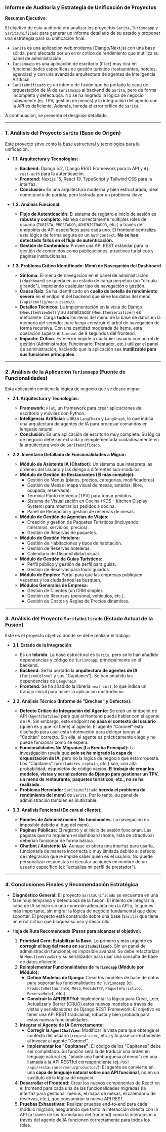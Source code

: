 ### **Informe de Auditoría y Estrategia de Unificación de Proyectos**

**Resumen Ejecutivo:**

El objetivo de esta auditoría era analizar los proyectos `Sarita`, `Turismoapp` y `SaritaUnificado` para generar un informe detallado de su estado y proponer una estrategia para su unificación final.

*   `Sarita` es una aplicación web moderna (Django/Next.js) con una base sólida, pero afectada por un error crítico de rendimiento que inutiliza su panel de administración.
*   `Turismoapp` es una aplicación de escritorio (`Flet`) muy rica en funcionalidades específicas de gestión turística (restaurantes, hoteles, agencias) y con una avanzada arquitectura de agentes de Inteligencia Artificial.
*   `SaritaUnificado` es un intento de fusión que ha portado la capa de orquestación de IA de `Turismoapp` al backend de `Sarita`, pero de forma incompleta y defectuosa. No se ha migrado la lógica de negocio subyacente (ej. TPV, gestión de menús) y la integración del agente con la API es deficiente. Además, hereda el error crítico de `Sarita`.

A continuación, se presenta el desglose detallado.

---

### **1. Análisis del Proyecto `Sarita` (Base de Origen)**

Este proyecto sirve como la base estructural y tecnológica para la unificación.

*   **1.1. Arquitectura y Tecnologías:**
    *   **Backend:** Django 5.2, Django REST Framework para la API y `dj-rest-auth` para la autenticación.
    *   **Frontend:** Next.js 15, React 19, TypeScript y Tailwind CSS para la interfaz.
    *   **Conclusión:** Es una arquitectura moderna y bien estructurada, ideal como punto de partida, pero lastrada por un problema clave.

*   **1.2. Análisis Funcional:**
    *   **Flujo de Autenticación:** El sistema de registro e inicio de sesión es **robusto y completo**. Maneja correctamente múltiples roles de usuario (`TURISTA`, `PRESTADOR`, `ADMINISTRADOR`, etc.) a través de endpoints de API específicos para cada uno. El frontend centraliza esta lógica de forma segura en un `AuthContext`. **No se han detectado fallos en el flujo de autenticación.**
    *   **Gestión de Contenidos:** Provee una API REST estándar para la gestión de contenidos como publicaciones, atractivos turísticos y páginas institucionales.

*   **1.3. Problema Crítico Identificado: Menú de Navegación del Dashboard**
    *   **Síntoma:** El menú de navegación en el panel de administración (`/dashboard`) se queda en un estado de carga perpetuo (un "círculo girando"), impidiendo cualquier tipo de navegación o gestión.
    *   **Causa Raíz:** Se ha identificado un **cuello de botella de rendimiento severo** en el endpoint del backend que sirve los datos del menú (`/api/config/menu-items/`).
    *   **Detalles Técnicos:** La implementación en la vista de Django (`MenuItemViewSet`) y su serializador (`MenuItemSerializer`) es ineficiente. Carga **todos** los ítems del menú de la base de datos en la memoria del servidor para luego construir el árbol de navegación de forma recursiva. Con una cantidad moderada de ítems, esta operación supera el `timeout` de 8 segundos del frontend.
    *   **Impacto:** **Crítico.** Este error impide a cualquier usuario con un rol de gestión (Administrador, Funcionario, Prestador, etc.) utilizar el panel de administración, haciendo que la aplicación sea **inutilizable para sus funciones principales**.

---

### **2. Análisis de la Aplicación `Turismoapp` (Fuente de Funcionalidades)**

Esta aplicación contiene la lógica de negocio que se desea migrar.

*   **2.1. Arquitectura y Tecnologías:**
    *   **Framework:** `Flet`, un framework para crear aplicaciones de escritorio y móviles con Python.
    *   **Inteligencia Artificial:** Utiliza `LangChain` y `LangGraph`, lo que indica una arquitectura de agentes de IA para procesar comandos en lenguaje natural.
    *   **Conclusión:** Es una aplicación de escritorio muy completa. Su lógica de negocio debe ser extraída y reimplementada cuidadosamente en la arquitectura web de `SaritaUnificado`.

*   **2.2. Inventario Detallado de Funcionalidades a Migrar:**
    *   **Módulo de Asistente IA (Chatbot):** Un sistema que interpreta las órdenes del usuario y las delega a diferentes sub-módulos.
    *   **Módulo de Gestión de Restaurantes (El más complejo):**
        *   Gestión de Menús (platos, precios, categorías, modificadores).
        *   Gestión de Mesas (mapa visual de mesas, estados: libre, ocupada, reservada).
        *   Terminal Punto de Venta (TPV) para tomar pedidos.
        *   Sistema de Visualización en Cocina (KDS - Kitchen Display System) para mostrar los pedidos a cocina.
        *   Panel de Recepción y gestión de reservas de mesas.
    *   **Módulo de Gestión de Agencias de Viajes:**
        *   Creación y gestión de Paquetes Turísticos (incluyendo itinerarios, servicios, precios).
        *   Gestión de Reservas de paquetes.
    *   **Módulo de Gestión Hotelera:**
        *   Gestión de Habitaciones y tipos de habitación.
        *   Gestión de Reservas hoteleras.
        *   Calendario de Disponibilidad visual.
    *   **Módulo de Gestión de Guías Turísticos:**
        *   Perfil público y gestión de perfil para guías.
        *   Gestión de Reservas para tours guiados.
    *   **Módulo de Empleo:** Portal para que las empresas publiquen vacantes y los ciudadanos las busquen.
    *   **Módulos Generales de Empresa:**
        *   Gestión de Clientes (un CRM simple).
        *   Gestión de Recursos (personal, vehículos, etc.).
        *   Gestión de Costos y Reglas de Precios dinámicas.

---

### **3. Análisis del Proyecto `SaritaUnificado` (Estado Actual de la Fusión)**

Este es el proyecto objetivo donde se debe realizar el trabajo.

*   **3.1. Estado de la Integración:**
    *   Es un **híbrido**. La base estructural es `Sarita`, pero se le han añadido dependencias y código de `Turismoapp`, principalmente en el backend.
    *   **Backend:** Se ha portado la **arquitectura de agentes de IA** (`TurismoColonel` y sus "Capitanes"). Se han añadido las dependencias de `LangChain`.
    *   **Frontend:** Se ha añadido la librería `next-intl`, lo que indica un trabajo inicial para hacer la aplicación multi-idioma.

*   **3.2. Análisis Técnico (Informe de "Brechas" y Defectos):**
    *   **Defecto Crítico de Integración del Agente:** Se creó un endpoint de API (`AgentChatView`) para que el frontend pueda hablar con el agente de IA. Sin embargo, este endpoint **no pasa el contexto del usuario** (quién es y qué rol tiene) al agente. El agente "Coronel" está diseñado para usar esta información para delegar tareas al "Capitán" correcto. Sin ella, el agente es prácticamente ciego y no puede funcionar como se espera.
    *   **Funcionalidades No Migradas (La Brecha Principal):** La investigación revela que **solo se ha migrado la capa de orquestación de IA**, pero no la lógica de negocio que esta orquesta. Los "Capitanes" (`prestadores_captain`, etc.) son, con alta probabilidad, esqueletos de código vacíos. **El trabajo de crear los modelos, vistas y serializadores de Django para gestionar un TPV, un menú de restaurante, paquetes turísticos, etc., no se ha realizado.**
    *   **Problema Heredado:** `SaritaUnificado` **hereda el problema de rendimiento del menú** de `Sarita`. Por lo tanto, su panel de administración también es inutilizable.

*   **3.3. Análisis Funcional (De cara al cliente):**
    *   **Paneles de Administración:** **No funcionales.** La navegación es imposible debido al bug del menú.
    *   **Páginas Públicas:** El registro y el inicio de sesión funcionan. Las páginas que no requieren el dashboard (home, lista de atractivos) deberían funcionar de forma básica.
    *   **Chatbot / Asistente IA:** Aunque existiera una interfaz para usarlo, funcionaría de manera incorrecta o muy limitada debido al defecto de integración que le impide saber quién es el usuario. No puede personalizar respuestas ni ejecutar acciones en nombre de un usuario específico (ej: "actualiza mi perfil de prestador").

---

### **4. Conclusiones Finales y Recomendación Estratégica**

*   **Diagnóstico General:** El proyecto `SaritaUnificado` se encuentra en una fase muy temprana y defectuosa de la fusión. El intento de integrar la capa de IA se hizo sin una conexión adecuada con la API y, lo que es más importante, sin migrar la lógica de negocio fundamental que debe soportar. El proyecto está construido sobre una base (`Sarita`) que tiene un error crítico que bloquea su uso y desarrollo.

*   **Hoja de Ruta Recomendada (Pasos para alcanzar el objetivo):**
    1.  **Prioridad Cero: Estabilizar la Base.** Lo primero y más urgente es **corregir el bug del menú en `SaritaUnificado`**. Sin un panel de administración funcional, es imposible avanzar. Se debe refactorizar la `MenuItemViewSet` y su serializador para usar una consulta de base de datos eficiente.
    2.  **Reimplementar Funcionalidades de `Turismoapp` (Módulo por Módulo):**
        *   **Definir Modelos de Django:** Crear los modelos de base de datos para soportar las funcionalidades de `Turismoapp` (ej. `ProductoRestaurante`, `Mesa`, `PedidoTPV`, `PaqueteTuristico`, `ReservaHotel`, etc.).
        *   **Construir la API RESTful:** Implementar la lógica para Crear, Leer, Actualizar y Borrar (CRUD) estos nuevos modelos a través de vistas y serializadores de Django REST Framework. El objetivo es tener una API REST tradicional, robusta y bien probada para estas nuevas funcionalidades.
    3.  **Integrar el Agente de IA Correctamente:**
        *   **Corregir la `AgentChatView`:** Modificar la vista para que obtenga el contexto del usuario (`request.user`, etc.) y lo pase correctamente al invocar al agente "Coronel".
        *   **Implementar los "Capitanes":** El código de los "Capitanes" debe ser completado. Su función será la de traducir una orden en lenguaje natural (ej. "añade una hamburguesa al menú") en una llamada a la API RESTful correspondiente (ej. `POST /api/restaurante/menu/productos/`). El agente se convierte en una **capa de lenguaje natural sobre una API funcional**, no en un sustituto de la lógica de negocio.
    4.  **Desarrollar el Frontend:** Crear los nuevos componentes de React en el frontend para cada una de las funcionalidades migradas (la interfaz para gestionar menús, el mapa de mesas, el calendario de reservas, etc.), que consumirán la nueva API REST.
    5.  **Pruebas Exhaustivas:** Realizar pruebas end-to-end para cada módulo migrado, asegurando que tanto la interacción directa con la API (a través de los formularios del frontend) como la interacción a través del agente de IA funcionen correctamente para todos los roles.